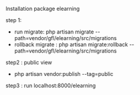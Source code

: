 Installation package elearning

step 1: 
- run migrate: php artisan migrate --path=vendor/gfl/elearning/src/migrations
- rollback migrate : php artisan migrate:rollback --path=vendor/gfl/elearning/src/migrations

step2 : public view 
- php artisan vendor:publish --tag=public

step3 : run localhost:8000/elearning